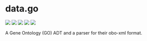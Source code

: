 # data.go

[![](https://travis-ci.org/bio4j/data.go.svg?branch=master)](https://travis-ci.org/bio4j/data.go)
[![](https://api.codacy.com/project/badge/Grade/24b0f95caedc4938aafdb3ce0103a437)](https://www.codacy.com/app/bio4j/data-go?utm_source=github.com&amp;utm_medium=referral&amp;utm_content=bio4j/data.go&amp;utm_campaign=Badge_Grade)
[![](http://github-release-version.herokuapp.com/github/bio4j/data.go/release.svg)](https://github.com/bio4j/data.go/releases/latest)
[![](https://img.shields.io/badge/license-AGPLv3-blue.svg)](https://tldrlegal.com/license/gnu-affero-general-public-license-v3-%28agpl-3.0%29)
[![](https://img.shields.io/badge/contact-gitter_chat-dd1054.svg)](https://gitter.im/bio4j/data.go)

A Gene Ontology (GO) ADT and a parser for their obo-xml format.
